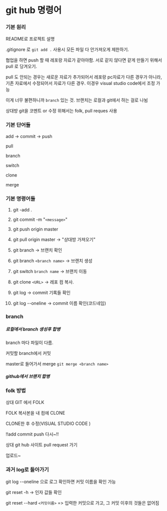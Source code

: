 # git hub 명령어



### 기본 원리

README로 프로젝트 설명

.gitignore 로 `git add .` 사용시 모든 파일 다 안가져오게 제한하기.



협업을 하면 push 할 때 레포랑 자료가 같아야함. 서로 같지 않다면 같게 만들기 위해서 pull 로 당겨오기.

pull 도 안되는 경우는 새로운 자료가 추가되어서 레포랑 pc자료가 다른 경우가 아니라, 기존 자료에서 수정되어서 자료가 다른 경우. 이경우 visual studio code에서 조정 가능

이게 너무 불편하니까 `branch` 있는 것. 브랜치는 로컬과 git에서 하는 걸로 나뉨

상대방 git을 코멘트 or 수정 위해서는 folk, pull reques 사용



### 기본 단어들



add -> commit -> push

pull

branch

switch

clone

merge



### 기본 명령어들



1. git -add .

2. git commit -m "`<message>`"

3. git push origin master

4. git pull origin master -> "상대방 가져오기"

5. git branch -> 브랜치 확인

6. git branch `<branch name>` -> 브랜치 생성

7. git switch `branch name` -> 브랜치 이동

8. git clone `<URL>` -> 레포 컴 복사.

9. git  log -> commit 기록들 확인

10. git log --oneline -> commit 이름 확인(코드네임)

   

   

   ### branch

   

   ##### 로컬에서 branch 생성후 합병

   

   branch 마다 파일이 다름.

   

   커밋할 branch에서 커밋

   

   master로 들어가서 merge `git merge <branch name>`

   

   ##### github에서 브랜치 합병

   

   ### folk 방법

   

   상대 GIT 에서 FOLK

   

   FOLK 복사본을 내 컴에 CLONE

   

   CLONE한 후 수정(VISUAL STUDIO CODE )

   !!add commit push 다시~!!

   

   상대 git hub 사이트 pull request 가기

   

   업로드~

   

   ### 과거 log로 돌아가기

   

   git log --oneline 으로 로그 확인하면 커밋 이름을 확인 가능

   

   git reset -h -> 인자 값들 확인

   

   git  reset --hard `<커밋이름>` => 입력한 커밋으로 가고, 그 커밋 이후의 것들은 없어짐

   

   

   

   

   

   

   

   

   